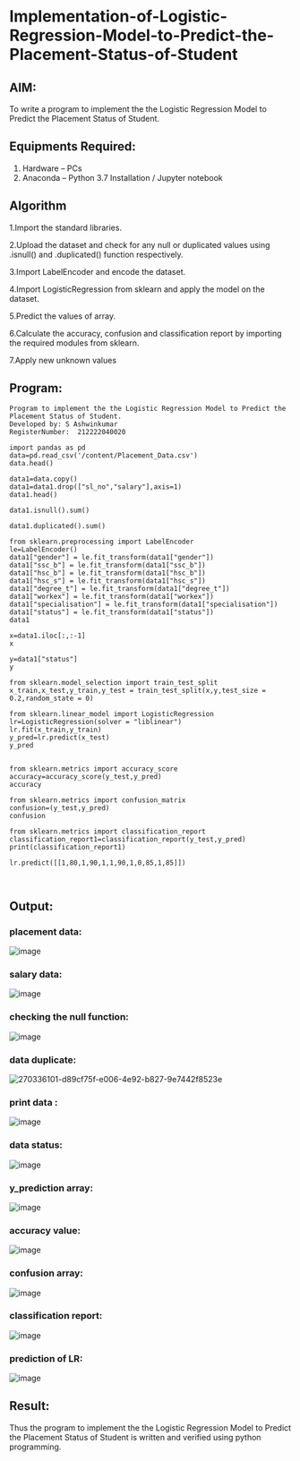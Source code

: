 # Implementation-of-Logistic-Regression-Model-to-Predict-the-Placement-Status-of-Student

## AIM:
To write a program to implement the the Logistic Regression Model to Predict the Placement Status of Student.

## Equipments Required:
1. Hardware – PCs
2. Anaconda – Python 3.7 Installation / Jupyter notebook

## Algorithm
1.Import the standard libraries.

2.Upload the dataset and check for any null or duplicated values using .isnull() and .duplicated() function respectively.

3.Import LabelEncoder and encode the dataset.

4.Import LogisticRegression from sklearn and apply the model on the dataset.

5.Predict the values of array.

6.Calculate the accuracy, confusion and classification report by importing the required modules from sklearn.

7.Apply new unknown values

## Program:
```
Program to implement the the Logistic Regression Model to Predict the Placement Status of Student.
Developed by: S Ashwinkumar
RegisterNumber:  212222040020

import pandas as pd
data=pd.read_csv('/content/Placement_Data.csv')
data.head()

data1=data.copy()
data1=data1.drop(["sl_no","salary"],axis=1)
data1.head()

data1.isnull().sum()

data1.duplicated().sum()

from sklearn.preprocessing import LabelEncoder
le=LabelEncoder()
data1["gender"] = le.fit_transform(data1["gender"])
data1["ssc_b"] = le.fit_transform(data1["ssc_b"])
data1["hsc_b"] = le.fit_transform(data1["hsc_b"])
data1["hsc_s"] = le.fit_transform(data1["hsc_s"])
data1["degree_t"] = le.fit_transform(data1["degree_t"])
data1["workex"] = le.fit_transform(data1["workex"])
data1["specialisation"] = le.fit_transform(data1["specialisation"])
data1["status"] = le.fit_transform(data1["status"])
data1

x=data1.iloc[:,:-1]
x

y=data1["status"]
y

from sklearn.model_selection import train_test_split
x_train,x_test,y_train,y_test = train_test_split(x,y,test_size = 0.2,random_state = 0)

from sklearn.linear_model import LogisticRegression
lr=LogisticRegression(solver = "liblinear")
lr.fit(x_train,y_train)
y_pred=lr.predict(x_test)
y_pred


from sklearn.metrics import accuracy_score
accuracy=accuracy_score(y_test,y_pred)
accuracy

from sklearn.metrics import confusion_matrix
confusion=(y_test,y_pred)
confusion

from sklearn.metrics import classification_report
classification_report1=classification_report(y_test,y_pred)
print(classification_report1)

lr.predict([[1,80,1,90,1,1,90,1,0,85,1,85]])



```

## Output:
### placement data:
![image](https://github.com/ashwinkumarsaveethaofficial/Implementation-of-Logistic-Regression-Model-to-Predict-the-Placement-Status-of-Student/assets/120731469/f9c67794-434a-45f2-80e8-543387d0676b)

### salary data:
![image](https://github.com/ashwinkumarsaveethaofficial/Implementation-of-Logistic-Regression-Model-to-Predict-the-Placement-Status-of-Student/assets/120731469/2b33480e-44d9-4716-84e9-cb4dab3f6415)

### checking the null function:
![image](https://github.com/ashwinkumarsaveethaofficial/Implementation-of-Logistic-Regression-Model-to-Predict-the-Placement-Status-of-Student/assets/120731469/7a4ca9bf-f7c2-49be-8714-7498534b527d)

### data duplicate:
![270336101-d89cf75f-e006-4e92-b827-9e7442f8523e](https://github.com/ashwinkumarsaveethaofficial/Implementation-of-Logistic-Regression-Model-to-Predict-the-Placement-Status-of-Student/assets/120731469/e5b2de13-8f72-4663-b678-741213fe42e9)

### print data :
![image](https://github.com/ashwinkumarsaveethaofficial/Implementation-of-Logistic-Regression-Model-to-Predict-the-Placement-Status-of-Student/assets/120731469/ff537fab-1fc0-4c1e-8461-1fb0f144f4d8)

### data status:
![image](https://github.com/ashwinkumarsaveethaofficial/Implementation-of-Logistic-Regression-Model-to-Predict-the-Placement-Status-of-Student/assets/120731469/a060d69e-9439-4280-9982-1806196121a1)

### y_prediction array:
![image](https://github.com/ashwinkumarsaveethaofficial/Implementation-of-Logistic-Regression-Model-to-Predict-the-Placement-Status-of-Student/assets/120731469/d8e76d98-c256-4a38-8270-d303664f5e04)

### accuracy value:
![image](https://github.com/ashwinkumarsaveethaofficial/Implementation-of-Logistic-Regression-Model-to-Predict-the-Placement-Status-of-Student/assets/120731469/96d58c3c-dcde-4e6c-83e2-f3d06f5ed604)

### confusion array:
![image](https://github.com/ashwinkumarsaveethaofficial/Implementation-of-Logistic-Regression-Model-to-Predict-the-Placement-Status-of-Student/assets/120731469/01881216-34c3-494e-b278-a299e972d8f1)

### classification report:
![image](https://github.com/ashwinkumarsaveethaofficial/Implementation-of-Logistic-Regression-Model-to-Predict-the-Placement-Status-of-Student/assets/120731469/0374c88b-80d6-4a7b-9c25-eeb630938ee7)

### prediction of LR:
![image](https://github.com/ashwinkumarsaveethaofficial/Implementation-of-Logistic-Regression-Model-to-Predict-the-Placement-Status-of-Student/assets/120731469/fd24f9d9-d6f4-4c40-9756-88abf175643b)






## Result:
Thus the program to implement the the Logistic Regression Model to Predict the Placement Status of Student is written and verified using python programming.
